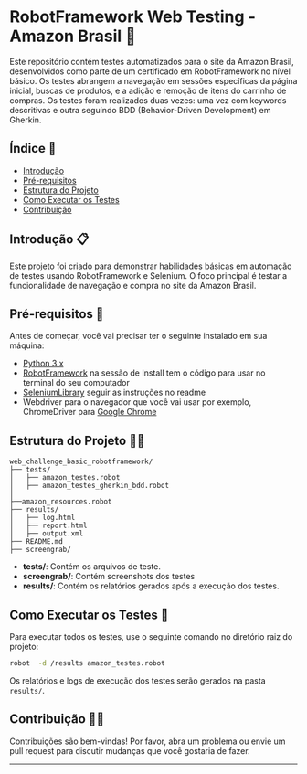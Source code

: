 
# RobotFramework Web Testing - Amazon Brasil 🛒

Este repositório contém testes automatizados para o site da Amazon Brasil, desenvolvidos como parte de um certificado em RobotFramework no nível básico. Os testes abrangem a navegação em sessões específicas da página inicial, buscas de produtos, e a adição e remoção de itens do carrinho de compras. Os testes foram realizados duas vezes: uma vez com keywords descritivas e outra seguindo BDD (Behavior-Driven Development) em Gherkin.

## Índice 📑

- [Introdução](#introdução)
- [Pré-requisitos](#pré-requisitos)
- [Estrutura do Projeto](#estrutura-do-projeto)
- [Como Executar os Testes](#como-executar-os-testes)
- [Contribuição](#contribuição)


## Introdução 📋

Este projeto foi criado para demonstrar habilidades básicas em automação de testes usando RobotFramework e Selenium. O foco principal é testar a funcionalidade de navegação e compra no site da Amazon Brasil.

## Pré-requisitos 🧰

Antes de começar, você vai precisar ter o seguinte instalado em sua máquina:

- [Python 3.x](https://www.python.org/downloads/)
- [RobotFramework](https://robotframework.org/?tab=1#getting-started) na sessão de Install tem o código para usar no terminal do seu computador
- [SeleniumLibrary](https://github.com/robotframework/SeleniumLibrary/) seguir as instruções no readme
- Webdriver para o navegador que você vai usar por exemplo, ChromeDriver para [Google Chrome](https://chromedriver.storage.googleapis.com/index.html?path=114.0.5735.90/)



## Estrutura do Projeto 👷‍♂️

```plaintext
web_challenge_basic_robotframework/
├── tests/
│   ├── amazon_testes.robot
│   ├── amazon_testes_gherkin_bdd.robot
│   
├──amazon_resources.robot
├── results/
│   ├── log.html
│   ├── report.html
│   ├── output.xml
├── README.md
├── screengrab/ 
```

- **tests/**: Contém os arquivos de teste.
- **screengrab/**: Contém screenshots dos testes
- **results/**: Contém os relatórios gerados após a execução dos testes.

## Como Executar os Testes 📝

Para executar todos os testes, use o seguinte comando no diretório raiz do projeto:

```sh
robot  -d /results amazon_testes.robot
```

Os relatórios e logs de execução dos testes serão gerados na pasta `results/`.

## Contribuição 🙋‍♂️

Contribuições são bem-vindas! Por favor, abra um problema ou envie um pull request para discutir mudanças que você gostaria de fazer.


---
